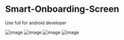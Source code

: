 # Smart-Onboarding-Screen
Use full for android developer

![image](https://user-images.githubusercontent.com/88664413/133886835-892a2292-0d03-4840-9d11-9bf4ced000e8.png)
![image](https://user-images.githubusercontent.com/88664413/133886843-2c2627f5-b155-4d8a-bf14-aa38b6f3ae9a.png)
![image](https://user-images.githubusercontent.com/88664413/133886850-21645420-2a29-4287-ab98-f6dc265f34d5.png)
![image](https://user-images.githubusercontent.com/88664413/133886861-53176b2e-b285-4096-a702-08148bd90807.png)
